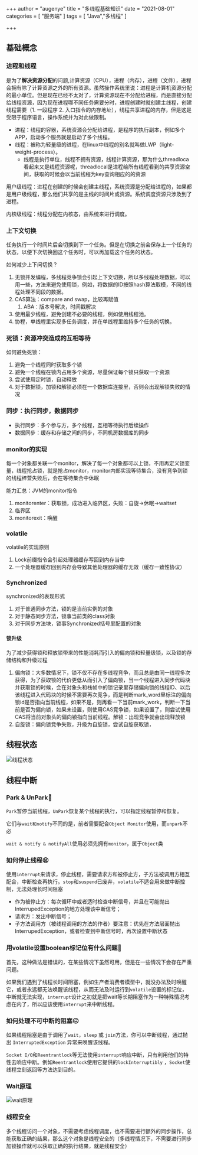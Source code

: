 +++
author = "augenye"
title = "多线程基础知识"
date = "2021-08-01"
categories = [
    "服务端"
]
tags = [
    "Java","多线程"
]

+++
## 基础概念

### 进程和线程

是为了**解决资源分配**的问题,计算资源（CPU），进程（内存），进程（文件），进程会拥有除了计算资源之外的所有资源。虽然操作系统里说：进程是计算机资源分配的最小单位。但是现在已经不太对了，计算资源现在不分配给进程，而是直接分配给线程资源，因为现在进程哪不同任务需要分时，进程创建时就创建主线程，创建线程需要（1. 一段程序 2. 入口指令的内存地址），线程共享进程的内存，但是这是受限于程序语言，操作系统并为对此做限制。

* 进程：线程的容器，系统资源会分配给进程，是程序的执行副本，例如多个APP，启动多个服务就是启动了多个线程。
* 线程：被称为轻量级的进程，在linux中线程的别名就叫做LWP（light-weight-process）。
  * 线程是执行单位，线程不拥有资源，线程计算资源，那为什么threadloca看起来又是线程资源呢，threadlocal是进程给所有线程看到的共享资源空间，获取的时候会以当前线程为key查询相应的的资源

用户级线程：进程在创建的时候会创建主线程，系统资源是分配给进程的，如果都是用户级线程，那么他们共享的是主线的时间片或资源。系统调度资源只涉及到了进程。

内核级线程：线程分配在内核态，由系统来进行调度。

### 上下文切换

任务执行一个时间片后会切换到下一个任务。但是在切换之前会保存上一个任务的状态，以便下次切换回这个任务时，可以再加载这个任务的状态。

如何减少上下问切换？

1. 无锁并发编程，多线程竞争锁会引起上下文切换，所以多线程处理数据，可以用一些，方法来避免使用锁，例如，将数据的ID按照hash算法取模，不同的线程处理不同段的数据。
2. CAS算法：compare  and swap，比较再赋值
   1. ABA：版本号解决，时间戳解决
3. 使用最少线程，避免创建不必要的线程，例如使用线程池。
4. 协程，单线程里实现多任务调度，并在单线程里维持多个任务的切换。

### 死锁：资源冲突造成的互相等待

如何避免死锁：

1. 避免一个线程同时获取多个锁
2. 避免一个线程在锁内占用多个资源，尽量保证每个锁只获取一个资源
3. 尝试使用定时锁，自动释放
4. 对于数据锁，加锁和解锁必须在一个数据库连接里，否则会出现解锁失败的情况

### 同步：执行同步，数据同步

- 执行同步：多个参与方，多个线程，互相等待执行后续操作
- 数据同步：缓存和存储之间的同步，不同机房数据库的同步

###  monitor的实现

每一个对象都关联一个monitor，解决了每一个对象都可以上锁，不用再定义锁变量，线程抢占锁，就是抢占monitor，monitor内部实现等待集合，没有竞争到锁的线程梓萱失败后，会在等待集合中休眠

能力汇总：JVM的monitor指令

1. monitorenter：获取锁，成功进入临界区，失败：自旋->休眠->waitset
2. 临界区
3. monitorexit：唤醒

### volatile

volatile的实现原则

1. Lock前缀指令会引起处理器缓存写回到内存当中
2. 一个处理器缓存回到内存会导致其他处理器的缓存无效（缓存一致性协议）

### Synchronized
synchronized的表现形式
1. 对于普通同步方法，锁的是当前实例的对象
2. 对于静态同步方法，锁事当前类的class对象
3. 对于同步方法块，锁事Synchronized括号里配置的对象
#### 锁升级

为了减少获得锁和释放锁带来的性能消耗而引入的偏向锁和轻量级锁，以及锁的存储结构和升级过程

1. 偏向锁：大多数情况下，锁不仅不存在多线程竞争，而且总是由同一线程多次获得，为了获取锁的代价更低从而引入了偏向锁，当一个线程进入同步代码块并获取锁的时候，会在对象头和栈帧中的锁记录里存储偏向锁的线程ID、以后该线程进入代码块的时候不需要再次竞争，而是判断mark_word里标注的偏向锁id是否指向当前线程，如果不是，则再看一下当前mark_work，判断一下当前是否为偏向锁，如果未设置，则使用CAS竞争锁，如果设置了，则尝试使用CAS将当前对象头的偏向锁指向当前线程。解锁：出现竞争就会出现释放锁
2. 自旋锁：偏向锁竞争失败，升级为自旋锁，尝试自旋获取锁，


## 线程状态

![线程状态](thread-status.png)

## 线程中断

### Park & UnPark🤨

`Park`暂停当前线程，`UnPark`恢复某个线程的执行，可以指定线程暂停和恢复。

它们与`wait和notify`不同的是，前者需要配合`Object Monitor`使用，而`unpark`不必

`wait & notify & notifyAll`使用必须先拥有`monitor`，属于`Object`类

### 如何停止线程😫

使用`interrupt`来请求，停止线程，需要请求方和被停止方，子方法被调用方相互配合，中断检查再执行。`stop`和`suspend`已废弃，`volatile`不适合用来做中断控制，无法处理长时间阻塞

- 作为被停止方：每次循环中或者适时检查中断信号，并且在可能抛出InterrupedException的地方处理该中断信号；
- 请求方：发出中断信号；
-  子方法调用方（被线程调用的方法的作者）要注意：优先在方法层面抛出InterrupedException，或者检查到中断信号时，再次设置中断状态

### 用volatile设置boolean标记位有什么问题🧐

首先，这种做法是错误的，在某些情况下虽然可用，但是在一些情况下会存在严重问题。

如果我们遇到了线程长时间阻塞，例如生产者消费者模型中，就没办法及时唤醒它，或者永远都无法唤醒该线程，从而无法及时运行到`volatile`设置的标记位，中断就无法实现，`interrupt`设计之初就是把wait等长期阻塞作为一种特殊情况考虑在内了，所以应该使用`interrupt`来中断线程。

### 如何处理不可中断的阻塞😖

如果线程阻塞是由于调用了`wait`，`sleep` 或 `join`方法，你可以中断线程，通过抛出 `InterruptedException` 异常来唤醒该线程。

`Socket I/O`和`Reentrantlock`等无法使用`interrupt`响应中断，只有利用他们的特性去响应中断。例如`Reentrantlock`使用它提供的`lockInterruptibly` ，`Socket`使线程立刻返回等方法达到目的。

### Wait原理

![wait原理](wait.png)

### 线程安全

多个线程访问一个对象，不需要考虑线程调度，也不需要进行额外的同步操作，总能获取正确的结果，那么这个对象是线程安全的（多线程情况下，不需要进行同步加锁操作就可以获取正确的执行结果，就是线程安全）

